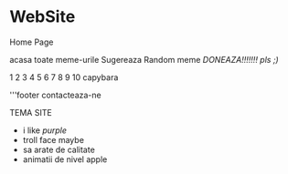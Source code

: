 # WebSite

Home Page

acasa   toate meme-urile  Sugereaza  Random meme  *DONEAZA!!!!!!! pls ;)*

1
2
3
4
5
6
7
8
9
10 capybara

'''footer 
contacteaza-ne

TEMA SITE
- i like *purple*
- troll face maybe 
- sa arate de calitate
- animatii de nivel apple